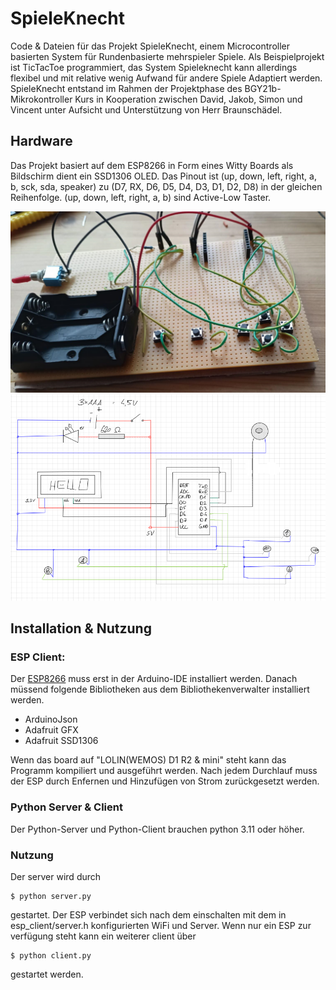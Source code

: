 # SpieleKnecht
Code & Dateien für das Projekt SpieleKnecht, einem Microcontroller basierten
System für Rundenbasierte mehrspieler Spiele. Als Beispielprojekt ist TicTacToe
programmiert, das System Spieleknecht kann allerdings flexibel und mit relative wenig Aufwand 
für andere Spiele Adaptiert werden.
SpieleKnecht entstand im Rahmen der Projektphase des BGY21b-Mikrokontroller Kurs
in Kooperation zwischen David, Jakob, Simon und Vincent unter Aufsicht und Unterstützung von Herr Braunschädel.

## Hardware
Das Projekt basiert auf dem ESP8266 in Form eines Witty Boards als Bildschirm dient ein SSD1306 OLED. Das Pinout ist
(up, down, left, right, a, b, sck, sda, speaker) zu (D7, RX, D6, D5, D4, D3, D1, D2, D8) in der gleichen Reihenfolge.
(up, down, left, right, a, b) sind Active-Low Taster.

![image](https://github.com/testmonkeyontherun/esp-tictactoe-server/blob/main/Schaltung.png)
![image](https://github.com/testmonkeyontherun/esp-tictactoe-server/blob/main/SchaltplanZeichnung.png)


## Installation & Nutzung
### ESP Client:
Der [ESP8266](https://github.com/esp8266/Arduino) muss erst in der Arduino-IDE installiert werden.
Danach müssend folgende Bibliotheken aus dem Bibliothekenverwalter installiert werden.
- ArduinoJson
- Adafruit GFX
- Adafruit SSD1306

Wenn das board auf "LOLIN(WEMOS) D1 R2 & mini" steht kann das Programm kompiliert und ausgeführt werden.
Nach jedem Durchlauf muss der ESP durch Enfernen und Hinzufügen von Strom zurückgesetzt werden.
### Python Server & Client
Der Python-Server und Python-Client brauchen python 3.11 oder höher.
### Nutzung
Der server wird durch
```console
$ python server.py
```
gestartet. Der ESP verbindet sich nach dem einschalten mit dem in esp_client/server.h konfigurierten WiFi und Server. Wenn nur ein ESP zur verfügung steht kann ein weiterer client über
```console
$ python client.py
```
gestartet werden.
